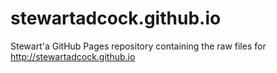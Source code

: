# stewartadcock.github.io
Stewart'a GitHub Pages repository containing the raw files for http://stewartadcock.github.io
